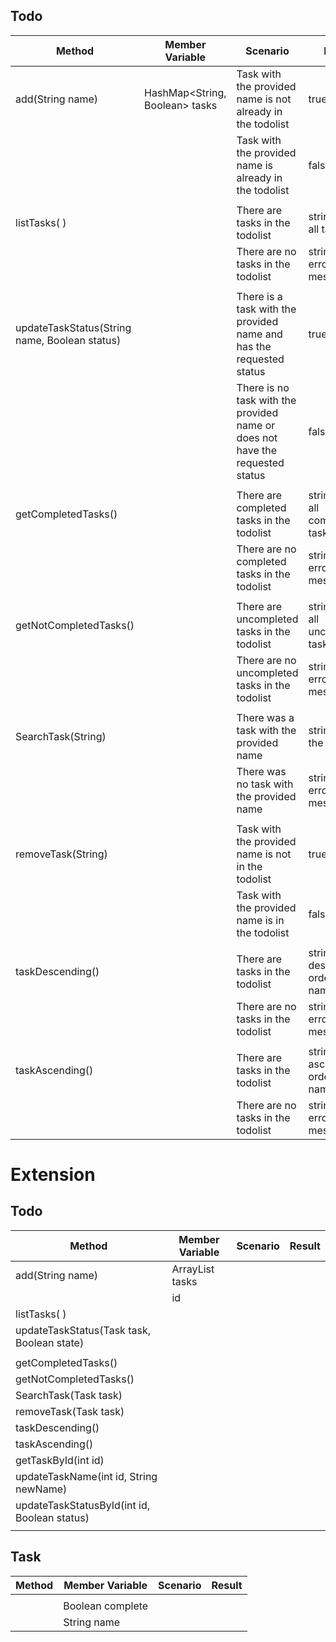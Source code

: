 ## Todo

| Method                                        | Member Variable                | Scenario                                                                      | Result                             |
|-----------------------------------------------|--------------------------------|-------------------------------------------------------------------------------|------------------------------------|
| add(String name)                              | HashMap<String, Boolean> tasks | Task with the provided name is not already in the todolist                    | true                               |
|                                               |                                | Task with the provided name is already in the todolist                        | false                              |
|                                               |                                |                                                                               |                                    |
| listTasks( )                                  |                                | There are tasks in the todolist                                               | string with all tasks              |
|                                               |                                | There are no tasks in the todolist                                            | string with error message          |
|                                               |                                |                                                                               |                                    |
| updateTaskStatus(String name, Boolean status) |                                | There is a task with the provided name and has the requested status           | true                               |
|                                               |                                | There is no task with the provided name or does not have the requested status | false                              |
|                                               |                                |                                                                               |                                    |
| getCompletedTasks()                           |                                | There are completed tasks in the todolist                                     | string with all completed tasks    |
|                                               |                                | There are no completed tasks in the todolist                                  | string with error message          |
|                                               |                                |                                                                               |                                    |
| getNotCompletedTasks()                        |                                | There are uncompleted tasks in the todolist                                   | string with all uncompleted tasks  |
|                                               |                                | There are no uncompleted tasks in the todolist                                | string with error message          |
|                                               |                                |                                                                               |                                    |
| SearchTask(String)                            |                                | There was a task with the provided name                                       | string with the task               |
|                                               |                                | There was no task with the provided name                                      | string with error message          |
|                                               |                                |                                                                               |                                    |
| removeTask(String)                            |                                | Task with the provided name is not in the todolist                            | true                               |
|                                               |                                | Task with the provided name is in the todolist                                | false                              |
|                                               |                                |                                                                               |                                    |
| taskDescending()                              |                                | There are tasks in the todolist                                               | string in descending order by name |
|                                               |                                | There are no tasks in the todolist                                            | string with error message          |
|                                               |                                |                                                                               |                                    |
| taskAscending()                               |                                | There are tasks in the todolist                                               | string in ascending order by name  |
|                                               |                                | There are no tasks in the todolist                                            | string with error message          |



# Extension

## Todo

| Method                                       | Member Variable       | Scenario | Result |
|----------------------------------------------|-----------------------|----------|--------|
| add(String name)                             | ArrayList<Task> tasks |          |        |
|                                              | id                    |          |        |
| listTasks( )                                 |                       |          |        |
| updateTaskStatus(Task task, Boolean state)   |                       |          |        |
|                                              |                       |          |        |
| getCompletedTasks()                          |                       |          |        |
| getNotCompletedTasks()                       |                       |          |        |
| SearchTask(Task task)                        |                       |          |        |
| removeTask(Task task)                        |                       |          |        |
| taskDescending()                             |                       |          |        |
| taskAscending()                              |                       |          |        |
| getTaskById(int id)                          |                       |          |        |
| updateTaskName(int id, String newName)       |                       |          |        |
| updateTaskStatusById(int id, Boolean status) |                       |          |        |
|                                              |                       |          |        |

## Task

| Method | Member Variable  | Scenario | Result |
|--------|------------------|----------|--------|
|        |                  |          |        |
|        | Boolean complete |          |        |
|        | String name      |          |        |